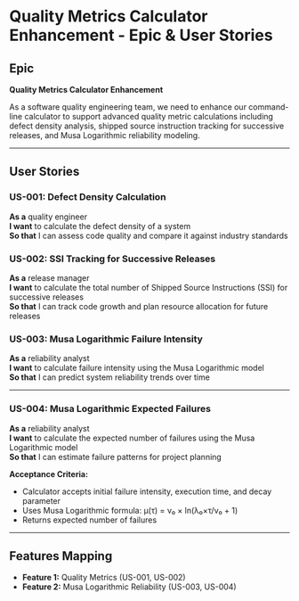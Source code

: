 # Quality Metrics Calculator Enhancement - Epic & User Stories

## Epic

**Quality Metrics Calculator Enhancement**

As a software quality engineering team, we need to enhance our command-line calculator to support advanced quality
metric calculations including defect density analysis, shipped source instruction tracking for successive releases, and
Musa Logarithmic reliability modeling.

---

## User Stories

### US-001: Defect Density Calculation

**As a** quality engineer  
**I want** to calculate the defect density of a system  
**So that** I can assess code quality and compare it against industry standards

### US-002: SSI Tracking for Successive Releases

**As a** release manager  
**I want** to calculate the total number of Shipped Source Instructions (SSI) for successive releases  
**So that** I can track code growth and plan resource allocation for future releases

### US-003: Musa Logarithmic Failure Intensity

**As a** reliability analyst  
**I want** to calculate failure intensity using the Musa Logarithmic model  
**So that** I can predict system reliability trends over time

---

### US-004: Musa Logarithmic Expected Failures

**As a** reliability analyst  
**I want** to calculate the expected number of failures using the Musa Logarithmic model  
**So that** I can estimate failure patterns for project planning

**Acceptance Criteria:**

- Calculator accepts initial failure intensity, execution time, and decay parameter
- Uses Musa Logarithmic formula: μ(τ) = ν₀ × ln(λ₀×τ/ν₀ + 1)
- Returns expected number of failures

---

## Features Mapping

- **Feature 1:** Quality Metrics (US-001, US-002)
- **Feature 2:** Musa Logarithmic Reliability (US-003, US-004)